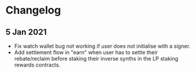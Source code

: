 # Changelog

## 5 Jan 2021

- Fix watch wallet bug not working if user does not initialise with a signer.
- Add settlement flow in "earn" when user has to settle their rebate/reclaim before staking their inverse synths in the LP staking rewards contracts.
